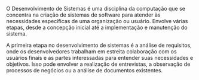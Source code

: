 O Desenvolvimento de Sistemas é uma disciplina da computação que se concentra na criação de sistemas de software para atender às necessidades específicas de uma organização ou usuário. Envolve várias etapas, desde a concepção inicial até a implementação e manutenção do sistema.

A primeira etapa no desenvolvimento de sistemas é a análise de requisitos, onde os desenvolvedores trabalham em estreita colaboração com os usuários finais e as partes interessadas para entender suas necessidades e objetivos. Isso pode envolver a realização de entrevistas, a observação de processos de negócios ou a análise de documentos existentes.
